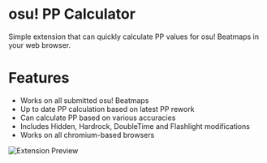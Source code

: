 # osu! PP Calculator
Simple extension that can quickly calculate PP values for osu! Beatmaps in your web browser.

# Features
* Works on all submitted osu! Beatmaps
* Up to date PP calculation based on latest PP rework
* Can calculate PP based on various accuracies
* Includes Hidden, Hardrock, DoubleTime and Flashlight modifications
* Works on all chromium-based browsers

![Extension Preview](https://github.com/SheldenR/osu-PP-Calculator/blob/main/images/assets/extensionPreview.png?raw=true)
